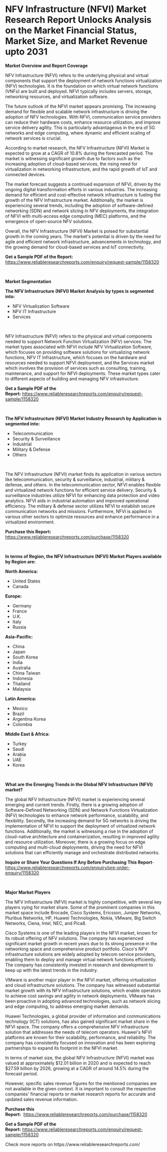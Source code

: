 <p><h1>NFV Infrastructure (NFVI) Market Research Report Unlocks Analysis on the Market Financial Status, Market Size, and Market Revenue upto 2031</h1></p><p><strong>Market Overview and Report Coverage</strong></p>
<p><p>NFV Infrastructure (NFVI) refers to the underlying physical and virtual components that support the deployment of network functions virtualization (NFV) technologies. It is the foundation on which virtual network functions (VNFs) are built and deployed. NFVI typically includes servers, storage, networking resources, and virtualization software.</p><p>The future outlook of the NFVI market appears promising. The increasing demand for flexible and scalable network infrastructure is driving the adoption of NFV technologies. With NFVI, communication service providers can reduce their hardware costs, enhance resource utilization, and improve service delivery agility. This is particularly advantageous in the era of 5G networks and edge computing, where dynamic and efficient scaling of network services is crucial.</p><p>According to market research, the NFV Infrastructure (NFVI) Market is expected to grow at a CAGR of 10.8% during the forecasted period. The market is witnessing significant growth due to factors such as the increasing adoption of cloud-based services, the rising need for virtualization in networking infrastructure, and the rapid growth of IoT and connected devices.</p><p>The market forecast suggests a continued expansion of NFVI, driven by the ongoing digital transformation efforts in various industries. The increasing demand for efficient and cost-effective network infrastructure is fueling the growth of the NFV Infrastructure market. Additionally, the market is experiencing several trends, including the adoption of software-defined networking (SDN) and network slicing in NFV deployments, the integration of NFVI with multi-access edge computing (MEC) platforms, and the emergence of open-source NFV solutions.</p><p>Overall, the NFV Infrastructure (NFVI) Market is poised for substantial growth in the coming years. The market's potential is driven by the need for agile and efficient network infrastructure, advancements in technology, and the growing demand for cloud-based services and IoT connectivity.</p></p>
<p><strong>Get a Sample PDF of the Report:</strong> <a href="https://www.reliableresearchreports.com/enquiry/request-sample/1158320">https://www.reliableresearchreports.com/enquiry/request-sample/1158320</a></p>
<p>&nbsp;</p>
<p><strong>Market Segmentation</strong></p>
<p><strong>The NFV Infrastructure (NFVI) Market Analysis by types is segmented into:</strong></p>
<p><ul><li>NFV Virtualization Software</li><li>NFV IT Infrastructure</li><li>Services</li></ul></p>
<p>&nbsp;</p>
<p><p>NFV Infrastructure (NFVI) refers to the physical and virtual components needed to support Network Function Virtualization (NFV) services. The market types associated with NFVI include NFV Virtualization Software, which focuses on providing software solutions for virtualizing network functions, NFV IT Infrastructure, which focuses on the hardware and resources needed to support NFVI deployment, and the Services market which involves the provision of services such as consulting, training, maintenance, and support for NFVI deployments. These market types cater to different aspects of building and managing NFV infrastructure.</p></p>
<p><strong>Get a Sample PDF of the Report:</strong>&nbsp;<a href="https://www.reliableresearchreports.com/enquiry/request-sample/1158320">https://www.reliableresearchreports.com/enquiry/request-sample/1158320</a></p>
<p>&nbsp;</p>
<p><strong>The NFV Infrastructure (NFVI) Market Industry Research by Application is segmented into:</strong></p>
<p><ul><li>Telecommunication</li><li>Security & Surveillance</li><li>Industrial</li><li>Military & Defense</li><li>Others</li></ul></p>
<p>&nbsp;</p>
<p><p>The NFV Infrastructure (NFVI) market finds its application in various sectors like telecommunication, security & surveillance, industrial, military & defense, and others. In the telecommunication sector, NFVI enables flexible and virtualized network functions for efficient service delivery. Security & surveillance industries utilize NFVI for enhancing data protection and video analytics. NFVI aids in industrial automation and improved operational efficiency. The military & defense sector utilizes NFVI to establish secure communication networks and missions. Furthermore, NFVI is applied in various other sectors to optimize resources and enhance performance in a virtualized environment.</p></p>
<p><strong>Purchase this Report:</strong>&nbsp; <a href="https://www.reliableresearchreports.com/purchase/1158320">https://www.reliableresearchreports.com/purchase/1158320</a></p>
<p>&nbsp;</p>
<p><strong>In terms of Region, the NFV Infrastructure (NFVI) Market Players available by Region are:</strong></p>
<p>
    <p> <strong> North America: </strong>
        <ul>
            <li>United States</li>
            <li>Canada</li>
        </ul>
        </p> 
    <p> <strong> Europe: </strong>
        <ul>
            <li>Germany</li>
            <li>France</li>
            <li>U.K.</li>
            <li>Italy</li>
            <li>Russia</li>
        </ul>
        </p> 
    <p> <strong> Asia-Pacific: </strong>
        <ul>
            <li>China</li>
            <li>Japan</li>
            <li>South Korea</li>
            <li>India</li>
            <li>Australia</li>
            <li>China Taiwan</li>
            <li>Indonesia</li>
            <li>Thailand</li>
            <li>Malaysia</li>
        </ul>
        </p> 
    <p> <strong> Latin America: </strong>
        <ul>
            <li>Mexico</li>
            <li>Brazil</li>
            <li>Argentina Korea</li>
            <li>Colombia</li>
        </ul>
        </p> 
    <p> <strong> Middle East & Africa: </strong>
        <ul>
            <li>Turkey</li>
            <li>Saudi</li>
            <li>Arabia</li>
            <li>UAE</li>
            <li>Korea</li>
        </ul>
    </p>
    </p>
<p>&nbsp;</p>
<p><strong>What are the Emerging Trends in the Global NFV Infrastructure (NFVI) market?</strong></p>
<p><p>The global NFV Infrastructure (NFVI) market is experiencing several emerging and current trends. Firstly, there is a growing adoption of Software-Defined Networking (SDN) and Network Functions Virtualization (NFV) technologies to enhance network performance, scalability, and flexibility. Secondly, the increasing demand for 5G networks is driving the implementation of NFVI to support the deployment of virtualized network functions. Additionally, the market is witnessing a rise in the adoption of cloud-native architecture and containerization, resulting in improved agility and resource utilization. Moreover, there is a growing focus on edge computing and multi-cloud deployments, driving the need for NFVI solutions that can efficiently manage and orchestrate distributed networks.</p></p>
<p><strong>Inquire or Share Your Questions If Any Before Purchasing This Report</strong>- <a href="https://www.reliableresearchreports.com/enquiry/pre-order-enquiry/1158320">https://www.reliableresearchreports.com/enquiry/pre-order-enquiry/1158320</a></p>
<p>&nbsp;</p>
<p><strong>Major Market Players</strong></p>
<p><p>The NFV Infrastructure (NFVI) market is highly competitive, with several key players vying for market share. Some of the prominent companies in this market space include Brocade, Cisco Systems, Ericsson, Juniper Networks, Pluribus Networks, HP, Huawei Technologies, Nokia, VMware, Big Switch Networks, Ciena, Intel, NEC, and Pica8.</p><p>Cisco Systems is one of the leading players in the NFVI market, known for its robust offering of NFV solutions. The company has experienced significant market growth in recent years due to its strong presence in the networking space and comprehensive product portfolio. Cisco's NFV infrastructure solutions are widely adopted by telecom service providers, enabling them to deploy and manage virtual network functions efficiently. The company has consistently invested in research and development to keep up with the latest trends in the industry.</p><p>VMware is another major player in the NFVI market, offering virtualization and cloud infrastructure solutions. The company has witnessed substantial market growth with its NFV infrastructure solutions, which enable operators to achieve cost savings and agility in network deployments. VMware has been proactive in adopting advanced technologies, such as network slicing and edge computing, to address emerging market demands.</p><p>Huawei Technologies, a global provider of information and communications technology (ICT) solutions, has also gained significant market share in the NFVI space. The company offers a comprehensive NFV infrastructure solution that addresses the needs of telecom operators. Huawei's NFVI platforms are known for their scalability, performance, and reliability. The company has consistently focused on innovation and has been exploring partnerships to expand its footprint in the NFVI market.</p><p>In terms of market size, the global NFV Infrastructure (NFVI) market was valued at approximately $12.01 billion in 2020 and is expected to reach $27.59 billion by 2026, growing at a CAGR of around 14.5% during the forecast period.</p><p>However, specific sales revenue figures for the mentioned companies are not available in the given context. It is important to consult the respective companies' financial reports or market research reports for accurate and updated sales revenue information.</p></p>
<p><strong>Purchase this Report:</strong>&nbsp;&nbsp;<a href="https://www.reliableresearchreports.com/purchase/1158320">https://www.reliableresearchreports.com/purchase/1158320</a></p>
<p></p>
<p><strong>Get a Sample PDF of the Report:</strong>&nbsp;<a href="https://www.reliableresearchreports.com/enquiry/request-sample/1158320">https://www.reliableresearchreports.com/enquiry/request-sample/1158320</a></p>
<p>Check more reports on https://www.reliableresearchreports.com/</p>